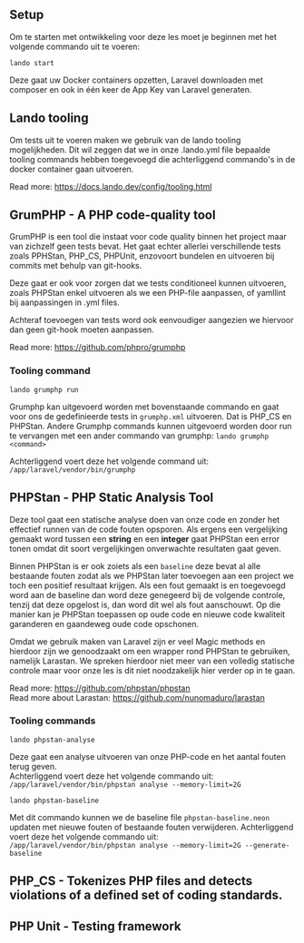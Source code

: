 ## Setup

Om te starten met ontwikkeling voor deze les moet je beginnen met het volgende commando uit te voeren:
```
lando start
```
Deze gaat uw Docker containers opzetten, Laravel downloaden met composer en ook in één keer de App Key van Laravel generaten.

## Lando tooling
Om tests uit te voeren maken we gebruik van de lando tooling mogelijkheden.
Dit wil zeggen dat we in onze .lando.yml file bepaalde tooling commands hebben toegevoegd die achterliggend commando's in de docker container gaan uitvoeren.

Read more: https://docs.lando.dev/config/tooling.html

## GrumPHP - A PHP code-quality tool
GrumPHP is een tool die instaat voor code quality binnen het project maar van zichzelf geen tests bevat.
Het gaat echter allerlei verschillende tests zoals PPHStan, PHP_CS, PHPUnit, enzovoort bundelen en uitvoeren bij commits met behulp van git-hooks.

Deze gaat er ook voor zorgen dat we tests conditioneel kunnen uitvoeren, zoals PHPStan enkel uitvoeren als we een PHP-file aanpassen,
of yamllint bij aanpassingen in .yml files.

Achteraf toevoegen van tests word ook eenvoudiger aangezien we hiervoor dan geen git-hook moeten aanpassen.

Read more: https://github.com/phpro/grumphp
### Tooling command
```
lando grumphp run
```
Grumphp kan uitgevoerd worden met bovenstaande commando en gaat voor ons de gedefinieerde tests in `grumphp.xml` uitvoeren. Dat is PHP_CS en PHPStan.
Andere Grumphp commands kunnen uitgevoerd worden door run te vervangen met een ander commando van grumphp: `lando grumphp <command>` 

Achterliggend voert deze het volgende command uit: `/app/laravel/vendor/bin/grumphp`

## PHPStan - PHP Static Analysis Tool
Deze tool gaat een statische analyse doen van onze code en zonder het effectief runnen van de code fouten opsporen.
Als ergens een vergelijking gemaakt word tussen een **string** en een **integer** gaat PHPStan een error tonen omdat dit soort vergelijkingen onverwachte resultaten gaat geven.

Binnen PHPStan is er ook zoiets als een `baseline` deze bevat al alle bestaande fouten zodat als we PHPStan later toevoegen aan een project we toch een positief resultaat krijgen.
Als een fout gemaakt is en toegevoegd word aan de baseline dan word deze genegeerd bij de volgende controle, tenzij dat deze opgelost is, dan word dit wel als fout aanschouwt.
Op die manier kan je PHPStan toepassen op oude code en nieuwe code kwaliteit garanderen en gaandeweg oude code opschonen.

Omdat we gebruik maken van Laravel zijn er veel Magic methods en hierdoor zijn we genoodzaakt om een wrapper rond PHPStan te gebruiken, namelijk Larastan.
We spreken hierdoor niet meer van een volledig statische controle maar voor onze les is dit niet noodzakelijk hier verder op in te gaan.

Read more: https://github.com/phpstan/phpstan \
Read more about Larastan: https://github.com/nunomaduro/larastan

### Tooling commands
```
lando phpstan-analyse
```
Deze gaat een analyse uitvoeren van onze PHP-code en het aantal fouten terug geven. \
Achterliggend voert deze het volgende commando uit: \
`/app/laravel/vendor/bin/phpstan analyse --memory-limit=2G`

```
lando phpstan-baseline
```
Met dit commando kunnen we de baseline file `phpstan-baseline.neon` updaten met nieuwe fouten of bestaande fouten verwijderen.
Achterliggend voert deze het volgende commando uit: \
`/app/laravel/vendor/bin/phpstan analyse --memory-limit=2G --generate-baseline`

## PHP_CS - Tokenizes PHP files and detects violations of a defined set of coding standards.


## PHP Unit - Testing framework
